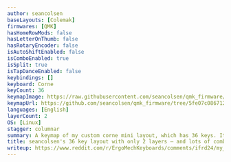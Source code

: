 ```yaml
---
author: seancolsen
baseLayouts: [Colemak]
firmwares: [QMK]
hasHomeRowMods: false
hasLetterOnThumb: false
hasRotaryEncoder: false
isAutoShiftEnabled: false
isComboEnabled: true
isSplit: true
isTapDanceEnabled: false
keybindings: []
keyboard: Corne
keyCount: 36
keymapImage: https://raw.githubusercontent.com/seancolsen/qmk_firmware/5fe07c086712f25f2b652aa269264aab8610732c/keyboards/crkbd/keymaps/colsen/diagram.png
keymapUrl: https://github.com/seancolsen/qmk_firmware/tree/5fe07c086712f25f2b652aa269264aab8610732c/keyboards/crkbd/keymaps/colsen
languages: [English]
layerCount: 2
OS: [Linux]
stagger: columnar
summary: A keymap of my custom corne mini layout, which has 36 keys. It has a num layer which adds 27 more symbols, and then lots of combos for everything else. The combos make backspace, esc, and delete available from the home row, and everything else very close too! It's been awesome to use for both prose and coding!
title: seancolsen's 36 key layout with only 2 layers — and lots of combos!
writeup: https://www.reddit.com/r/ErgoMechKeyboards/comments/ifrd24/my_36_key_layout_with_only_2_layers_and_lots_of/
---
```

